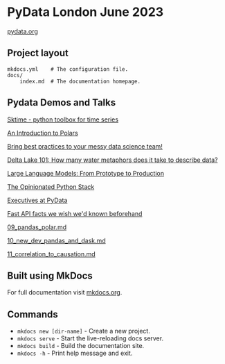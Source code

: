 # PyData London June 2023

[pydata.org](https://london2023.pydata.org/cfp/schedule/)

## Project layout

    mkdocs.yml    # The configuration file.
    docs/
        index.md  # The documentation homepage.

## Pydata Demos and Talks
    
[Sktime - python toolbox for time series](01_sktime.md)

[An Introduction to Polars](02_polars.md)

[Bring best practices to your messy data science team!](03_best_practises.md)

[Delta Lake 101: How many water metaphors does it take to describe data?](04_delta_lake.md)

[Large Language Models: From Prototype to Production](05_large_language_models.md)

[The Opinionated Python Stack](06_ml_platforms.md)

[Executives at PyData](07_pydata_for_executives.md)

[Fast API facts we wish we'd known beforehand](08_fast_ape.md)

[09_pandas_polar.md](09_pandas_polar.md)

[10_new_dev_pandas_and_dask.md](10_new_dev_pandas_and_dask.md)

[11_correlation_to_causation.md](11_correlation_to_causation.md)

## Built using MkDocs

For full documentation visit [mkdocs.org](https://www.mkdocs.org).

## Commands

* `mkdocs new [dir-name]` - Create a new project.
* `mkdocs serve` - Start the live-reloading docs server.
* `mkdocs build` - Build the documentation site.
* `mkdocs -h` - Print help message and exit.

